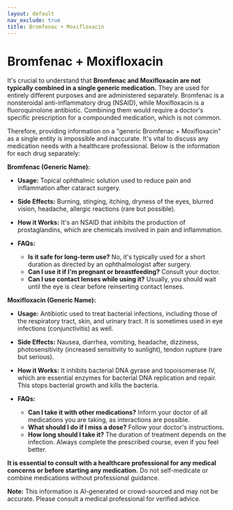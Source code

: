 ```yaml
---
layout: default
nav_exclude: true
title: Bromfenac + Moxifloxacin
---
```


# Bromfenac + Moxifloxacin

It's crucial to understand that **Bromfenac and Moxifloxacin are not typically combined in a single generic medication.**  They are used for entirely different purposes and are administered separately.  Bromfenac is a nonsteroidal anti-inflammatory drug (NSAID), while Moxifloxacin is a fluoroquinolone antibiotic. Combining them would require a doctor's specific prescription for a compounded medication, which is not common.


Therefore, providing information on a "generic Bromfenac + Moxifloxacin" as a single entity is impossible and inaccurate.  It's vital to discuss any medication needs with a healthcare professional.  Below is the information for each drug separately:


**Bromfenac (Generic Name):**

* **Usage:**  Topical ophthalmic solution used to reduce pain and inflammation after cataract surgery.

* **Side Effects:** Burning, stinging, itching, dryness of the eyes, blurred vision, headache, allergic reactions (rare but possible).

* **How it Works:**  It's an NSAID that inhibits the production of prostaglandins, which are chemicals involved in pain and inflammation.

* **FAQs:**
    * **Is it safe for long-term use?**  No, it's typically used for a short duration as directed by an ophthalmologist after surgery.
    * **Can I use it if I'm pregnant or breastfeeding?**  Consult your doctor.
    * **Can I use contact lenses while using it?**  Usually, you should wait until the eye is clear before reinserting contact lenses.



**Moxifloxacin (Generic Name):**

* **Usage:**  Antibiotic used to treat bacterial infections, including those of the respiratory tract, skin, and urinary tract.  It is sometimes used in eye infections (conjunctivitis) as well.

* **Side Effects:** Nausea, diarrhea, vomiting, headache, dizziness, photosensitivity (increased sensitivity to sunlight), tendon rupture (rare but serious).

* **How it Works:**  It inhibits bacterial DNA gyrase and topoisomerase IV, which are essential enzymes for bacterial DNA replication and repair. This stops bacterial growth and kills the bacteria.

* **FAQs:**
    * **Can I take it with other medications?**  Inform your doctor of all medications you are taking, as interactions are possible.
    * **What should I do if I miss a dose?**  Follow your doctor's instructions.
    * **How long should I take it?**  The duration of treatment depends on the infection.  Always complete the prescribed course, even if you feel better.


**It is essential to consult with a healthcare professional for any medical concerns or before starting any medication.**  Do not self-medicate or combine medications without professional guidance.


**Note:** This information is AI-generated or crowd-sourced and may not be accurate. Please consult a medical professional for verified advice.